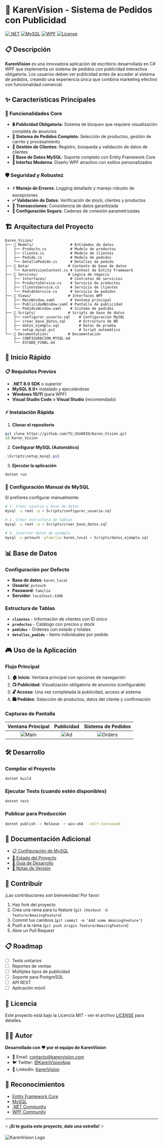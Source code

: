 # 🏪 KarenVision - Sistema de Pedidos con Publicidad

[![.NET](https://img.shields.io/badge/.NET-8.0-blue.svg)](https://dotnet.microsoft.com/)
[![MySQL](https://img.shields.io/badge/MySQL-8.0-orange.svg)](https://www.mysql.com/)
[![WPF](https://img.shields.io/badge/WPF-Windows-lightblue.svg)](https://docs.microsoft.com/en-us/dotnet/desktop/wpf/)
[![License](https://img.shields.io/badge/license-MIT-green.svg)](LICENSE)

## 📋 Descripción

**KarenVision** es una innovadora aplicación de escritorio desarrollada en C# WPF que implementa un sistema de pedidos con publicidad interactiva obligatoria. Los usuarios deben ver publicidad antes de acceder al sistema de pedidos, creando una experiencia única que combina marketing efectivo con funcionalidad comercial.

## ✨ Características Principales

### 🎯 Funcionalidades Core
- **🔒 Publicidad Obligatoria**: Sistema de bloqueo que requiere visualización completa de anuncios
- **🛒 Sistema de Pedidos Completo**: Selección de productos, gestión de carrito y procesamiento
- **👥 Gestión de Clientes**: Registro, búsqueda y validación de datos de clientes
- **💾 Base de Datos MySQL**: Soporte completo con Entity Framework Core
- **🎨 Interfaz Moderna**: Diseño WPF atractivo con estilos personalizados

### 🛡️ Seguridad y Robustez
- **⚡ Manejo de Errores**: Logging detallado y manejo robusto de excepciones
- **✅ Validación de Datos**: Verificación de stock, clientes y productos
- **🔄 Transacciones**: Consistencia de datos garantizada
- **🔐 Configuración Segura**: Cadenas de conexión parametrizadas

## 🏗️ Arquitectura del Proyecto

```
Karen_Vision/
├── 📁 Models/                 # Entidades de datos
│   ├── Producto.cs           # Modelo de productos
│   ├── Cliente.cs            # Modelo de clientes  
│   ├── Pedido.cs             # Modelo de pedidos
│   └── DetallePedido.cs      # Detalles de pedido
├── 📁 Data/                  # Contexto de base de datos
│   └── KarenVisionContext.cs # Context de Entity Framework
├── 📁 Services/              # Lógica de negocio
│   ├── Interfaces/           # Contratos de servicios
│   ├── ProductoService.cs    # Servicio de productos
│   ├── ClienteService.cs     # Servicio de clientes
│   └── PedidoService.cs      # Servicio de pedidos
├── 📁 Views/                 # Interfaces WPF
│   ├── MainWindow.xaml       # Ventana principal
│   ├── PublicidadWindow.xaml # Pantalla de publicidad
│   └── PedidosWindow.xaml    # Sistema de pedidos
├── 📁 Scripts/               # Scripts de base de datos
│   ├── configurar_usuario.sql    # Configuración MySQL
│   ├── crear_base_datos.sql      # Estructura de BD
│   ├── datos_ejemplo.sql         # Datos de prueba
│   └── setup_mysql.ps1           # Script automático
└── 📁 Documentation/         # Documentación
    ├── CONFIGURACION_MYSQL.md
    └── ESTADO_FINAL.md
```

## 🚀 Inicio Rápido

### 📋 Requisitos Previos

- **.NET 8.0 SDK** o superior
- **MySQL 8.0+** instalado y ejecutándose
- **Windows 10/11** (para WPF)
- **Visual Studio Code** o **Visual Studio** (recomendado)

### ⚡ Instalación Rápida

1. **Clonar el repositorio**
```bash
git clone https://github.com/TU_USUARIO/Karen_Vision.git
cd Karen_Vision
```

2. **Configurar MySQL (Automático)**
```powershell
.\Scripts\setup_mysql.ps1
```

3. **Ejecutar la aplicación**
```bash
dotnet run
```

### 🔧 Configuración Manual de MySQL

Si prefieres configurar manualmente:

```bash
# 1. Crear usuario y base de datos
mysql -u root -p < Scripts/configurar_usuario.sql

# 2. Crear estructura de tablas
mysql -u root -p < Scripts/crear_base_datos.sql  

# 3. Insertar datos de ejemplo
mysql -u pvtouch -pfamilia karen_local < Scripts/datos_ejemplo.sql
```

## 📊 Base de Datos

### Configuración por Defecto
- **Base de datos**: `karen_local`
- **Usuario**: `pvtouch`
- **Password**: `familia`
- **Servidor**: `localhost:3306`

### Estructura de Tablas
- **`clientes`** - Información de clientes con ID único
- **`productos`** - Catálogo con precios y stock
- **`pedidos`** - Órdenes con estado y totales  
- **`detalles_pedido`** - Items individuales por pedido

## 🎮 Uso de la Aplicación

### Flujo Principal
1. **🏠 Inicio**: Ventana principal con opciones de navegación
2. **📺 Publicidad**: Visualización obligatoria de anuncios (configurable)
3. **🔓 Acceso**: Una vez completada la publicidad, acceso al sistema
4. **🛍️ Pedidos**: Selección de productos, datos del cliente y confirmación

### Capturas de Pantalla

| Ventana Principal | Publicidad | Sistema de Pedidos |
|:---:|:---:|:---:|
| ![Main](docs/images/main-window.png) | ![Ad](docs/images/ad-window.png) | ![Orders](docs/images/orders-window.png) |

## 🛠️ Desarrollo

### Compilar el Proyecto
```bash
dotnet build
```

### Ejecutar Tests (cuando estén disponibles)
```bash
dotnet test
```

### Publicar para Producción
```bash
dotnet publish -c Release -r win-x64 --self-contained
```

## 📖 Documentación Adicional

- [📋 Configuración de MySQL](CONFIGURACION_MYSQL.md)
- [🎯 Estado del Proyecto](ESTADO_FINAL.md)  
- [🔧 Guía de Desarrollo](docs/DESARROLLO.md)
- [📝 Notas de Versión](CHANGELOG.md)

## 🤝 Contribuir

¡Las contribuciones son bienvenidas! Por favor:

1. Haz fork del proyecto
2. Crea una rama para tu feature (`git checkout -b feature/AmazingFeature`)
3. Commit tus cambios (`git commit -m 'Add some AmazingFeature'`)
4. Push a la rama (`git push origin feature/AmazingFeature`)
5. Abre un Pull Request

## 📋 Roadmap

- [ ] Tests unitarios
- [ ] Reportes de ventas
- [ ] Múltiples tipos de publicidad
- [ ] Soporte para PostgreSQL
- [ ] API REST
- [ ] Aplicación móvil

## 📄 Licencia

Este proyecto está bajo la Licencia MIT - ver el archivo [LICENSE](LICENSE) para detalles.

## 👨‍💻 Autor

**Desarrollado con ❤️ por el equipo de KarenVision**

- 📧 Email: contacto@karenvision.com
- 🐦 Twitter: [@KarenVisionApp](https://twitter.com/KarenVisionApp)
- 💼 LinkedIn: [KarenVision](https://linkedin.com/company/karenvision)

## 🙏 Reconocimientos

- [Entity Framework Core](https://docs.microsoft.com/ef/core/)
- [MySQL](https://www.mysql.com/)
- [.NET Community](https://dotnet.microsoft.com/platform/community)
- [WPF Community](https://github.com/dotnet/wpf)

---

⭐ **¡Si te gusta este proyecto, dale una estrella!** ⭐

![KarenVision Logo](docs/images/karen-vision-banner.png)